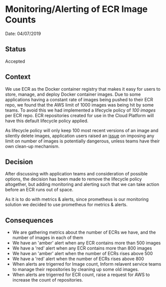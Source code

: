 # Monitoring/Alerting of ECR Image Counts

Date: 04/07/2019

## Status

Accepted

## Context
 
We use ECR as the Docker container registry that makes it easy for users to store, manage, and deploy Docker container images.
Due to some applications having a constant rate of images being pushed to their ECR repo, we found that the AWS limit of 1000 images was being hit by some teams. To avoid this we had implemented a lifecycle policy of *100 images* per ECR repo. ECR repositories created for use in the Cloud Platform will have this default lifecycle policy applied.

As lifecycle policy will only keep 100 most recent versions of an image and silently delete images, application users raised an [issue][user-issue] on imposing any limit on number of images is potentially dangerous, unless teams have their own clean-up mechanism. 

## Decision

After discussing with application teams and consideration of possible options, the decision has been made to remove the lifecycle policy altogether, but adding monitoring and alerting such that we can take action before an ECR runs out of space.

As it is to do with metrics & alerts, since prometheus is our monitoring solution we decided to use prometheus for metrics & alerts.

## Consequences

* We are gathering metrics about the number of ECRs we have, and the number of images in each of them
* We have an 'amber' alert when any ECR contains more than 500 images
* We have a 'red' alert when any ECR contains more than 800 images
* We have an 'amber' alert when the number of ECRs rises above 500
* We have a 'red' alert when the number of ECRs rises above 800
* When alerts are trigerred for Image count, Inform relavent service teams to manage their repositories by cleaning up some old images. 
* When alerts are trigerred for ECR count, raise a request for AWS to increase the count of repositories.

[user-issue]: https://github.com/ministryofjustice/cloud-platform/issues/839